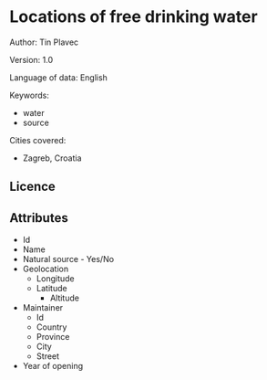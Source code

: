 # Locations of free drinking water

Author: Tin Plavec

Version: 1.0

Language of data: English

Keywords:
- water
- source

Cities covered:
- Zagreb, Croatia

## Licence

## Attributes

- Id
- Name
- Natural source - Yes/No
- Geolocation
  - Longitude
  - Latitude
	- Altitude
- Maintainer
	- Id
  - Country
  - Province
  - City
  - Street
- Year of opening
